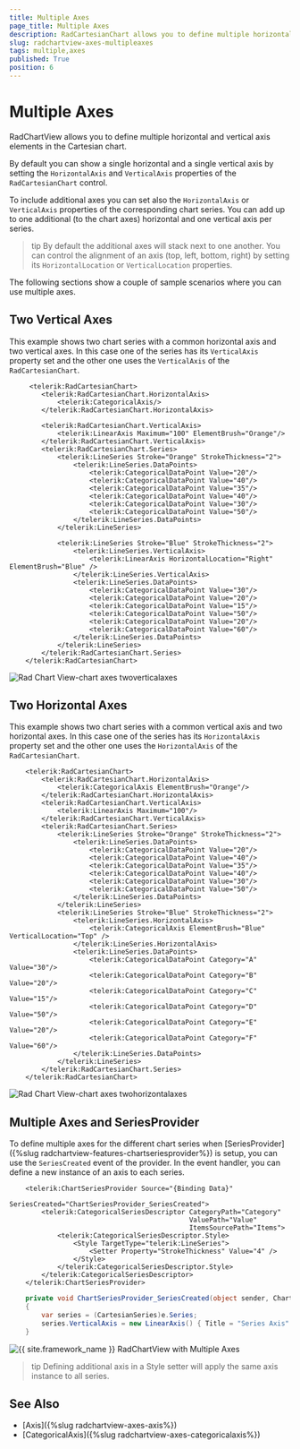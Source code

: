 ```yaml
---
title: Multiple Axes
page_title: Multiple Axes
description: RadCartesianChart allows you to define multiple horizontal and vertical axis.
slug: radchartview-axes-multipleaxes
tags: multiple,axes
published: True
position: 6
---
```


# Multiple Axes

RadChartView allows you to define multiple horizontal and vertical axis elements in the Cartesian chart.

By default you can show a single horizontal and a single vertical axis by setting the `HorizontalAxis` and `VerticalAxis` properties of the `RadCartesianChart` control.

To include additional axes you can set also the `HorizontalAxis` or `VerticalAxis` properties of the corresponding chart series. You can add up to one additional (to the chart axes) horizontal and one vertical axis per series.

>tip By default the additional axes will stack next to one another. You can control the alignment of an axis (top, left, bottom, right) by setting its `HorizontalLocation` or `VerticalLocation` properties.

The following sections show a couple of sample scenarios where you can use multiple axes.

## Two Vertical Axes

This example shows two chart series with a common horizontal axis and two vertical axes. In this case one of the series has its `VerticalAxis` property set and the other one uses the `VerticalAxis` of the `RadCartesianChart`. 

 
```XAML
	 <telerik:RadCartesianChart>
		<telerik:RadCartesianChart.HorizontalAxis>
			<telerik:CategoricalAxis/>
		</telerik:RadCartesianChart.HorizontalAxis>
	
		<telerik:RadCartesianChart.VerticalAxis>
			<telerik:LinearAxis Maximum="100" ElementBrush="Orange"/>
		</telerik:RadCartesianChart.VerticalAxis>
		<telerik:RadCartesianChart.Series>
			<telerik:LineSeries Stroke="Orange" StrokeThickness="2">
				<telerik:LineSeries.DataPoints>
					<telerik:CategoricalDataPoint Value="20"/>
					<telerik:CategoricalDataPoint Value="40"/>
					<telerik:CategoricalDataPoint Value="35"/>
					<telerik:CategoricalDataPoint Value="40"/>
					<telerik:CategoricalDataPoint Value="30"/>
					<telerik:CategoricalDataPoint Value="50"/>
				</telerik:LineSeries.DataPoints>
			</telerik:LineSeries>
			
			<telerik:LineSeries Stroke="Blue" StrokeThickness="2">
				<telerik:LineSeries.VerticalAxis>
					<telerik:LinearAxis HorizontalLocation="Right" ElementBrush="Blue" />
				</telerik:LineSeries.VerticalAxis>
				<telerik:LineSeries.DataPoints>
					<telerik:CategoricalDataPoint Value="30"/>
					<telerik:CategoricalDataPoint Value="20"/>
					<telerik:CategoricalDataPoint Value="15"/>
					<telerik:CategoricalDataPoint Value="50"/>
					<telerik:CategoricalDataPoint Value="20"/>
					<telerik:CategoricalDataPoint Value="60"/>
				</telerik:LineSeries.DataPoints>
			</telerik:LineSeries>
		</telerik:RadCartesianChart.Series>
	</telerik:RadCartesianChart>
```

![Rad Chart View-chart axes twoverticalaxes](images/RadChartView-chart_axes_twoverticalaxes.PNG)

## Two Horizontal Axes

This example shows two chart series with a common vertical axis and two horizontal axes. In this case one of the series has its `HorizontalAxis` property set and the other one uses the `HorizontalAxis` of the `RadCartesianChart`. 

  
```XAML
	<telerik:RadCartesianChart>
	    <telerik:RadCartesianChart.HorizontalAxis>
	        <telerik:CategoricalAxis ElementBrush="Orange"/>
	    </telerik:RadCartesianChart.HorizontalAxis>	
	    <telerik:RadCartesianChart.VerticalAxis>
	        <telerik:LinearAxis Maximum="100"/>
	    </telerik:RadCartesianChart.VerticalAxis>	
	    <telerik:RadCartesianChart.Series>
	        <telerik:LineSeries Stroke="Orange" StrokeThickness="2">
	            <telerik:LineSeries.DataPoints>
	                <telerik:CategoricalDataPoint Value="20"/>
	                <telerik:CategoricalDataPoint Value="40"/>
	                <telerik:CategoricalDataPoint Value="35"/>
	                <telerik:CategoricalDataPoint Value="40"/>
	                <telerik:CategoricalDataPoint Value="30"/>
	                <telerik:CategoricalDataPoint Value="50"/>
	            </telerik:LineSeries.DataPoints>
	        </telerik:LineSeries>
	        <telerik:LineSeries Stroke="Blue" StrokeThickness="2">
	            <telerik:LineSeries.HorizontalAxis>
	                <telerik:CategoricalAxis ElementBrush="Blue" VerticalLocation="Top" />
	            </telerik:LineSeries.HorizontalAxis>
	            <telerik:LineSeries.DataPoints>
	                <telerik:CategoricalDataPoint Category="A" Value="30"/>
	                <telerik:CategoricalDataPoint Category="B" Value="20"/>
	                <telerik:CategoricalDataPoint Category="C" Value="15"/>
	                <telerik:CategoricalDataPoint Category="D" Value="50"/>
	                <telerik:CategoricalDataPoint Category="E" Value="20"/>
	                <telerik:CategoricalDataPoint Category="F" Value="60"/>
	            </telerik:LineSeries.DataPoints>
	        </telerik:LineSeries>
	    </telerik:RadCartesianChart.Series>
	</telerik:RadCartesianChart>
```

![Rad Chart View-chart axes twohorizontalaxes](images/RadChartView-chart_axes_twohorizontalaxes.PNG)

## Multiple Axes and SeriesProvider

To define multiple axes for the different chart series when [SeriesProvider]({%slug radchartview-features-chartseriesprovider%}) is setup, you can use the `SeriesCreated` event of the provider. In the event handler, you can define a new instance of an axis to each series.

  
```XAML
	<telerik:ChartSeriesProvider Source="{Binding Data}" 
								 SeriesCreated="ChartSeriesProvider_SeriesCreated">
		<telerik:CategoricalSeriesDescriptor CategoryPath="Category"
											 ValuePath="Value"
											 ItemsSourcePath="Items">
			<telerik:CategoricalSeriesDescriptor.Style>
				<Style TargetType="telerik:LineSeries">
					<Setter Property="StrokeThickness" Value="4" />                                    
				</Style>
			</telerik:CategoricalSeriesDescriptor.Style>
		</telerik:CategoricalSeriesDescriptor>
	</telerik:ChartSeriesProvider>
```

  
```C#
	private void ChartSeriesProvider_SeriesCreated(object sender, ChartSeriesCreatedEventArgs e)
	{
		var series = (CartesianSeries)e.Series;
		series.VerticalAxis = new LinearAxis() { Title = "Series Axis" };
	}
```

![{{ site.framework_name }} RadChartView with Multiple Axes](images/radchartview-axes-multipleaxes-0.png)

>tip Defining additional axis in a Style setter will apply the same axis instance to all series. 

## See Also

* [Axis]({%slug radchartview-axes-axis%})
* [CategoricalAxis]({%slug radchartview-axes-categoricalaxis%})
